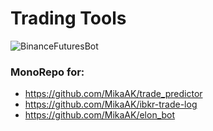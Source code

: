 # Trading Tools
![BinanceFuturesBot](https://github.com/MikaAK/trading-tools/actions/workflows/binance-futures-bot-actions.yml/badge.svg?branch=master)


### MonoRepo for:
- https://github.com/MikaAK/trade_predictor
- https://github.com/MikaAK/ibkr-trade-log
- https://github.com/MikaAK/elon_bot
